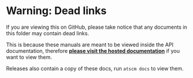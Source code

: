 # Warning: Dead links

If you are viewing this on GitHub, please take notice that any documents in this folder may contain dead links.

This is because these manuals are meant to be viewed inside the API documentation, therefore **[please visit the hosted documentation](https://doc.esdoc.org/github.com/atSCM/atscm/manual/index.html)** if you want to view them.

Releases also contain a copy of these docs, run `atscm docs` to view them.
